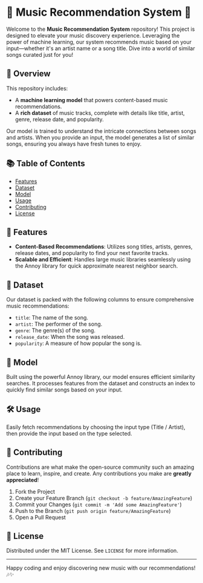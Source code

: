 # 🎵 Music Recommendation System 🎵

Welcome to the **Music Recommendation System** repository! This project is designed to elevate your music discovery experience. Leveraging the power of machine learning, our system recommends music based on your input—whether it's an artist name or a song title. Dive into a world of similar songs curated just for you!

## 🎸 Overview

This repository includes:

- A **machine learning model** that powers content-based music recommendations.
- A **rich dataset** of music tracks, complete with details like title, artist, genre, release date, and popularity.

Our model is trained to understand the intricate connections between songs and artists. When you provide an input, the model generates a list of similar songs, ensuring you always have fresh tunes to enjoy.

## 📚 Table of Contents

- [Features](#features)
- [Dataset](#dataset)
- [Model](#model)
- [Usage](#usage)
- [Contributing](#contributing)
- [License](#license)

## 🌟 Features

- **Content-Based Recommendations**: Utilizes song titles, artists, genres, release dates, and popularity to find your next favorite tracks.
- **Scalable and Efficient**: Handles large music libraries seamlessly using the Annoy library for quick approximate nearest neighbor search.

## 📀 Dataset

Our dataset is packed with the following columns to ensure comprehensive music recommendations:
- `title`: The name of the song.
- `artist`: The performer of the song.
- `genre`: The genre(s) of the song.
- `release_date`: When the song was released.
- `popularity`: A measure of how popular the song is.

## 🧠 Model

Built using the powerful Annoy library, our model ensures efficient similarity searches. It processes features from the dataset and constructs an index to quickly find similar songs based on your input.

## 🛠️ Usage

Easily fetch recommendations by choosing the input type (Title / Artist), then provide the input based on the type selected.

## 🤝 Contributing

Contributions are what make the open-source community such an amazing place to learn, inspire, and create. Any contributions you make are **greatly appreciated**!

1. Fork the Project
2. Create your Feature Branch (`git checkout -b feature/AmazingFeature`)
3. Commit your Changes (`git commit -m 'Add some AmazingFeature'`)
4. Push to the Branch (`git push origin feature/AmazingFeature`)
5. Open a Pull Request

## 📜 License

Distributed under the MIT License. See `LICENSE` for more information.

---

Happy coding and enjoy discovering new music with our recommendations! 🎶✨
